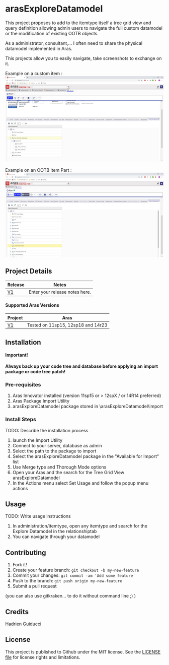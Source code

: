 # arasExploreDatamodel

This project proposes to add to the itemtype itself a tree grid view and query definition allowing admin users to navigate the full custom datamodel or the modification of existing OOTB objects.

As a administrator, consultant,... I often need to share the physical datamodel implemented in Aras.

This projects allow you to easily navigate, take screenshots to exchange on it.

Example on a custom item :
![Example on a custom item](./Screenshots/9_Explore_your_Item_datamodel.png)

Example on an OOTB item Part :
![Example on an OOTB item Part](./Screenshots/10_Explore_OOTB_data_model_you_modified.png)


## Project Details

Release | Notes
--------|--------
[V1](https://github.com/hguid/arasExploreDatamodel/tree/V1) | Enter your release notes here.

#### Supported Aras Versions

Project | Aras
--------|------
[V1](https://github.com/hguid/arasExploreDatamodel/tree/V1) | Tested on 11sp15, 12sp18 and 14r23


## Installation

#### Important!
**Always back up your code tree and database before applying an import package or code tree patch!**

### Pre-requisites

1. Aras Innovator installed (version 11sp15 or > 12spX / or 14R14 preferred)
2. Aras Package Import Utility
3. arasExploreDatamodel package stored in \arasExploreDatamodel\import

### Install Steps

TODO: Describe the installation process

1. launch the Import Utility
2. Connect to your server, database as admin
3. Select the path to the package to import
4. Select the arasExploreDatamodel package in the "Available for Import" list
5. Use Merge type and Thorough Mode options
6. Open your Aras and the search for the Tree Grid View arasExploreDatamodel
7. In the Actions menu select Set Usage and follow the popup menu actions


## Usage

TODO: Write usage instructions

1. In administration/itemtype, open any itemtype and search for the Explore Datamodel in the relationshiptab
2. You can navigate through your datamodel


## Contributing

1. Fork it!
2. Create your feature branch: `git checkout -b my-new-feature`
3. Commit your changes: `git commit -am 'Add some feature'`
4. Push to the branch: `git push origin my-new-feature`
5. Submit a pull request

(you can also use gitkraken... to do it without command line ;) )

## Credits
Hadrien Guiducci


## License
This project is published to Github under the MIT license. See the [LICENSE file](./LICENSE.md) for license rights and limitations.
